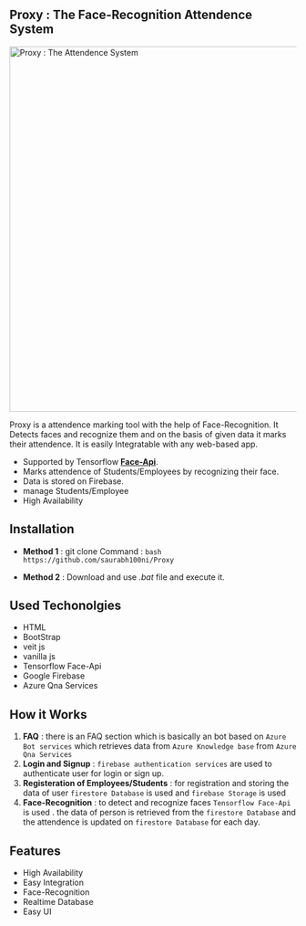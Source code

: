## Proxy : The Face-Recognition Attendence System
<img src="" width="640" title="Proxy : The Attendence System">

Proxy is a attendence marking tool with the help of Face-Recognition. It Detects faces and recognize them and on the basis of given data it marks their attendence. It is easily Integratable with any web-based app.

* Supported by Tensorflow **<a href="https://github.com/justadudewhohacks/face-api.js/">Face-Api</a>**.
* Marks attendence of Students/Employees by recognizing their face.
* Data is stored on Firebase.
* manage Students/Employee
* High Availability

## Installation

* **Method 1** : git clone Command : ```bash https://github.com/saurabh100ni/Proxy``` 

* **Method 2** : Download and use <a>*.bat*</a> file and execute it.

## Used Techonolgies

* HTML
* BootStrap
* veit js
* vanilla js
* Tensorflow Face-Api
* Google Firebase 
* Azure Qna Services

## How it Works

1. **FAQ** : there is an FAQ section which is basically an bot based on `Azure Bot services` which retrieves data from `Azure Knowledge base` from `Azure Qna Services`
2. **Login and Signup** : `firebase authentication services` are used to authenticate user for login or sign up.
3. **Registeration of Employees/Students** : for registration and storing the data of user `firestore Database` is used and `firebase Storage` is used
4. **Face-Recognition** : to detect and recognize faces `Tensorflow Face-Api` is used . the data of person is retrieved from the `firestore Database` and the attendence is updated on `firestore Database` for each day.

## Features

* High Availability
* Easy Integration
* Face-Recognition
* Realtime Database
* Easy UI



